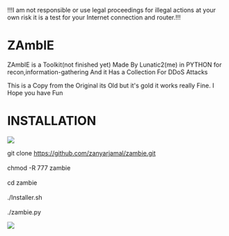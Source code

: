 !!!I am not responsible or use legal proceedings for illegal actions at your own risk it is a test for your Internet connection and router.!!!
# ZAmbIE
ZAmbIE is a Toolkit(not finished yet) Made By Lunatic2(me) in PYTHON
for recon,information-gathering And it Has a Collection For DDoS Attacks

This is a Copy from the Original its Old but it's gold it works really Fine.
I Hope you have Fun

# INSTALLATION

<img src='https://image.ibb.co/idM4Ua/Screenshot_from_2017_07_11_16_35_53.png'/> <br>

git clone https://github.com/zanyarjamal/zambie.git <br> <br>
chmod -R 777 zambie <br> <br>
cd zambie <br> <br>
./Installer.sh <br> <br>
./zambie.py <br>

<img src='https://image.ibb.co/gtBM9a/Screenshot_from_2017_07_11_16_36_15.png'/> <br>
